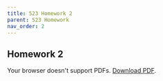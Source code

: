 ```yaml
---
title: 523 Homework 2
parent: 523 Homework
nav_order: 2
---
```


## Homework 2 

<object data="CPE523_HW2.pdf" type="application/pdf" width="100%" height="600px">
    <p>Your browser doesn't support PDFs. <a href="CPE523_HW2.pdf">Download PDF</a>.</p>
</object>
